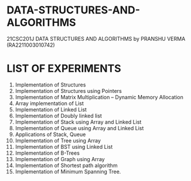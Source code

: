 # DATA-STRUCTURES-AND-ALGORITHMS
21CSC201J DATA STRUCTURES AND ALGORITHMS by PRANSHU VERMA (RA2211003010742)
# LIST OF EXPERIMENTS
01. Implementation of Structures
02. Implementation of Structures using Pointers
03. Implementation of Matrix Multiplication – Dynamic Memory Allocation
04. Array implementation of List
05. Implementation of Linked List
06. Implementation of Doubly linked list
07. Implementation of Stack using Array and Linked List
08. Implementation of Queue using Array and Linked List
09. Applications of Stack, Queue
10. Implementation of Tree using Array
11. Implementation of BST using Linked List
12. Implementation of B-Trees
13. Implementation of Graph using Array
14. Implementation of Shortest path algorithm
15. Implementation of Minimum Spanning Tree.
